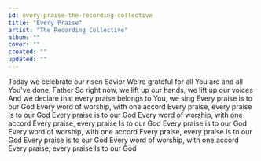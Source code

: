 ```yaml
---
id: every-praise-the-recording-collective
title: "Every Praise"
artist: "The Recording Collective"
album: ""
cover: ""
created: ""
updated: ""
---
```


Today we celebrate our risen Savior
We're grateful for all You are and all You've done, Father
So right now, we lift up our hands, we lift up our voices
And we declare that every praise belongs to You, we sing
Every praise is to our God
Every word of worship, with one accord
Every praise, every praise
Is to our God
Every praise is to our God
Every word of worship, with one accord
Every praise, every praise
Is to our God
Every praise is to our God
Every word of worship, with one accord
Every praise, every praise
Is to our God
Every praise is to our God
Every word of worship, with one accord
Every praise, every praise
Is to our God